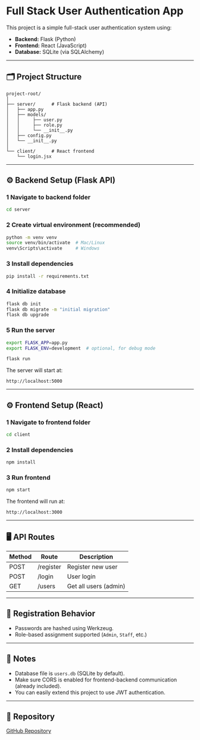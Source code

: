 
# Full Stack User Authentication App

This project is a simple full-stack user authentication system using:

- **Backend:** Flask (Python)
- **Frontend:** React (JavaScript)
- **Database:** SQLite (via SQLAlchemy)

---

## 🗂 Project Structure

```
project-root/
│
├── server/      # Flask backend (API)
│   ├── app.py
│   ├── models/
│   │     ├── user.py
│   │     ├── role.py
│   │     └── __init__.py
│   ├── config.py
│   └── __init__.py
│
└── client/      # React frontend
    └── login.jsx
```

---

## ⚙ Backend Setup (Flask API)

### 1 Navigate to backend folder

```bash
cd server
```

### 2️ Create virtual environment (recommended)

```bash
python -m venv venv
source venv/bin/activate  # Mac/Linux
venv\Scripts\activate     # Windows
```

### 3️ Install dependencies

```bash
pip install -r requirements.txt
```


### 4️ Initialize database

```bash
flask db init
flask db migrate -m "initial migration"
flask db upgrade
```

### 5️ Run the server

```bash
export FLASK_APP=app.py
export FLASK_ENV=development  # optional, for debug mode

flask run
```

The server will start at:

```
http://localhost:5000
```

---

## ⚙ Frontend Setup (React)

### 1️ Navigate to frontend folder

```bash
cd client
```

### 2️ Install dependencies

```bash
npm install
```

### 3️ Run frontend

```bash
npm start
```

The frontend will run at:

```
http://localhost:3000
```

---

## 🖥 API Routes

| Method | Route      | Description           |
|--------|------------|-----------------------|
| POST   | /register  | Register new user     |
| POST   | /login     | User login            |
| GET    | /users     | Get all users (admin) |

---

## 🔐 Registration Behavior
- Passwords are hashed using Werkzeug.
- Role-based assignment supported (`Admin`, `Staff`, etc.)

---

## 🛑 Notes

- Database file is `users.db` (SQLite by default).
- Make sure CORS is enabled for frontend-backend communication (already included).
- You can easily extend this project to use JWT authentication.

---

## 🔗 Repository

[GitHub Repository](https://github.com/Michael-Ngochi/flask-react-login-practice.git)